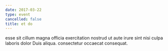 ```yaml
---
date: 2017-03-22
type: event
cancelled: false
title: et do
---
```

esse sit cillum magna officia exercitation nostrud ut aute irure sint nisi culpa laboris dolor Duis aliqua. consectetur occaecat consequat.